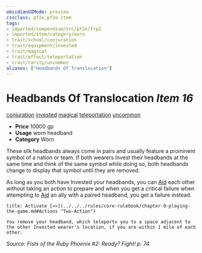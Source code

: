 ```yaml
---
obsidianUIMode: preview
cssclass: pf2e,pf2e-item
tags:
- imported/compendium/src/pf2e/frp2
- imported/item/category/worn
- trait/school/conjuration
- trait/equipment/invested
- trait/magical
- trait/effect/teleportation
- trait/rarity/uncommon
aliases: ["Headbands Of Translocation"]
---
```

# Headbands Of Translocation *Item 16*  
[conjuration](conjuration.md)  [invested](invested.md)  [magical](magical.md)  [teleportation](teleportation.md)  [uncommon](uncommon.md)  

- **Price** 10000 gp
- **Usage** worn headband
- **Category** Worn

These silk headbands always come in pairs and usually feature a prominent symbol of a nation or team. If both wearers Invest their headbands at the same time and think of the same symbol while doing so, both headbands change to display that symbol until they are removed.

As long as you both have Invested your headbands, you can [Aid](aid.md) each other without taking an action to prepare and when you get a critical failure when attempting to [Aid](aid.md) an ally with a paired headband, you get a failure instead.

```ad-embed-ability
title: Activate [>>](../../../rules/core-rulebook/chapter-9-playing-the-game.md#Actions "Two-Action")

You remove your headband, which teleports you to a space adjacent to the other Invested wearer's location, if you are within 1 mile of each other.
```

*Source: Fists of the Ruby Phoenix #2: Ready? Fight! p. 74*
